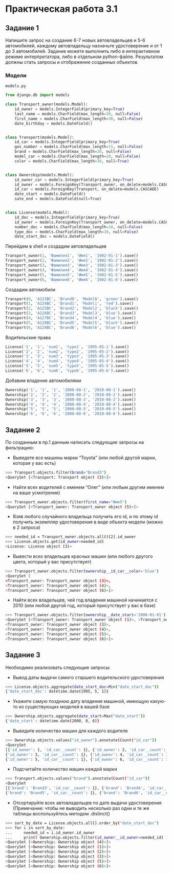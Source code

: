# Практическая работа 3.1

## Задание 1

Напишите запрос на создание 6-7 новых автовладельцев и 5-6 автомобилей, каждому автовладельцу назначьте удостоверение и от 1 до 3 автомобилей. Задание можете выполнить либо в интерактивном режиме интерпретатора, либо в отдельном python-файле. Результатом должны стать запросы и отображение созданных объектов.

### Модели


`models.py`

```python
from django.db import models

class Transport_owner(models.Model):
    id_owner = models.IntegerField(primary_key=True)
    last_name = models.CharField(max_length=30, null=False)
    first_name = models.CharField(max_length=30, null=False)
    date_birthday = models.DateField()


class Transport(models.Model):
    id_car = models.IntegerField(primary_key=True)
    gov_number = models.CharField(max_length=15, null=False)
    brand = models.CharField(max_length=20, null=False)
    model_car = models.CharField(max_length=20, null=False)
    color = models.CharField(max_length=30, null=True)


class Ownership(models.Model):
    id_owner_car = models.IntegerField(primary_key=True)
    id_owner = models.ForeignKey(Transport_owner, on_delete=models.CASCADE, related_name="ownership")
    id_car = models.ForeignKey(Transport, on_delete=models.CASCADE)
    date_start = models.DateField()
    sate_end = models.DateField(null=True)


class License(models.Model):
    id_doc = models.IntegerField(primary_key=True)
    id_owner = models.ForeignKey(Transport_owner, on_delete=models.CASCADE)
    number_doc = models.CharField(max_length=10, null=False)
    type_doc = models.CharField(max_length=10, null=False)
    date_start_doc = models.DateField()
```

Перейдем в shell и создадим автовладельцев

```python
Transport_owner(1, 'Фамилия1', 'Имя1', '1902-01-1').save()
Transport_owner(2, 'Фамилия2', 'Имя2', '1902-01-2').save()
Transport_owner(3, 'Фамилия3', 'Имя3', '1902-01-3').save()
Transport_owner(4, 'Фамилия4', 'Имя4', '1902-01-4').save()
Transport_owner(5, 'Фамилия5', 'Имя5', '1902-01-5').save()
Transport_owner(6, 'Фамилия6', 'Имя6', '1902-01-6').save()
```

Создадим автомобили

```python
Transport(0, 'A123BC', 'Brand0', 'Model0', 'green').save()
Transport(1, 'A124BC', 'Brand1', 'Model1', 'red').save()
Transport(2, 'A125BC', 'Brand2', 'Model2', 'black').save()
Transport(3, 'A126BC', 'Brand3', 'Model3', 'blue').save()
Transport(4, 'A127BC', 'Brand4', 'Model4', 'blue').save()
Transport(5, 'A128BC', 'Brand5', 'Model5', 'black').save()
Transport(6, 'A129BC', 'Brand6', 'Model6', 'blue').save()
```

Водительские права

```python
License('1', '1', 'num1', 'type1', '1995-05-1').save()
License('2', '2', 'num2', 'type2', '1995-05-2').save()
License('3', '3', 'num3', 'type3', '1995-05-3').save()
License('4', '4', 'num4', 'type4', '1995-05-4').save()
License('5', '5', 'num5', 'type5', '1995-05-5').save()
License('6', '6', 'num6', 'type6', '1995-05-6').save()
```

Добавим владение автомобилями

```python
Ownership('1', '1', '1', '2000-08-1', '2010-08-1').save()
Ownership('2', '2', '2', '2000-08-2', '2010-08-2').save()
Ownership('3', '3', '3', '2000-08-3', '2010-08-3').save()
Ownership('4', '4', '4', '2000-08-4', '2010-08-4').save()
Ownership('5', '5', '5', '2000-08-5', '2010-08-5').save()
Ownership('6', '6', '6', '2000-08-6', '2010-08-6').save()
```

## Задание 2

По созданным в пр.1 данным написать следующие запросы на фильтрацию:

- Выведете все машины марки “Toyota” (или любой другой марки, которая у вас есть)

```bash
>>> Transport.objects.filter(brand="Brand3")
<QuerySet [<Transport: Transport object (3)>]>
```

- Найти всех водителей с именем “Олег” (или любым другим именем на ваше усмотрение)

```bash
>>> Transport_owner.objects.filter(first_name="Имя5")
<QuerySet [<Transport_owner: Transport_owner object (5)>]>
```

- Взяв любого случайного владельца получить его id, и по этому id получить экземпляр удостоверения в виде объекта модели (можно в 2 запроса)

```bash
>>> needed_id = Transport_owner.objects.all()[2].id_owner
>>> License.objects.get(id_owner=needed_id)
<License: License object (3)>
```

- Вывести всех владельцев красных машин (или любого другого цвета, который у вас присутствует)

```bash
>>> Transport_owner.objects.filter(ownership__id_car__color='blue')
<QuerySet [
<Transport_owner: Transport_owner object (3)>,
<Transport_owner: Transport_owner object (4)>,
<Transport_owner: Transport_owner object (6)>]>
```

- Найти всех владельцев, чей год владения машиной начинается с 2010 (или любой другой год, который присутствует у вас в базе)

```bash
>>> Transport_owner.objects.filter(ownership__date_start='2000-01-01')
<QuerySet [<Transport_owner: Transport_owner object (1)>, <Transport_owner: Transport_owner object (2)>,
<Transport_owner: Transport_owner object (3)>,
<Transport_owner: Transport_owner object (4)>,
<Transport_owner: Transport_owner object (5)>,
<Transport_owner: Transport_owner object (6)>]>
```

## Задание 3

Необходимо реализовать следующие запросы:

- Вывод даты выдачи самого старшего водительского удостоверения

```bash
>>> License.objects.aggregate(date_start_doc=Min("date_start_doc"))
{'date_start_doc': datetime.date(1995, 5, 1)}
```

- Укажите самую позднюю дату владения машиной, имеющую какую-то из существующих моделей в вашей базе

```bash
>>> Ownership.objects.aggregate(date_start=Max("date_start"))
{'date_start': datetime.date(2000, 8, 6)}
```

- Выведите количество машин для каждого водителя

```bash
>>> Ownership.objects.values("id_owner").annotate(Count("id_car"))
<QuerySet
[{'id_owner': 1, 'id_car__count': 1}, {'id_owner': 2, 'id_car__count': 1},
{'id_owner': 3, 'id_car__count': 1}, {'id_owner': 4, 'id_car__count': 1},
{'id_owner': 5, 'id_car__count': 1}, {'id_owner': 6, 'id_car__count': 1}]
```

- Подсчитайте количество машин каждой марки

```bash
>>> Transport.objects.values("brand").annotate(Count("id_car"))
<QuerySet
[{'brand': 'Brand3', 'id_car__count': 1}, {'brand': 'Brand4', 'id_car__count': 3},
{'brand': 'Brand5', 'id_car__count': 1}, {'brand': 'Brand6', 'id_car__count': 1}]
```

- Отсортируйте всех автовладельцев по дате выдачи удостоверения (Примечание: чтобы не выводить несколько раз одни и те же таблицы воспользуйтесь методом .distinct()

```bash
>>> sort_by_date = License.objects.all().order_by("date_start_doc")
>>> for i in sort_by_date:
...     needed_id = i.id_owner.id_owner
...     print( Ownership.objects.filter(id_owner__id_owner=needed_id) )
<QuerySet [<Ownership: Ownership object (4)>]>
<QuerySet [<Ownership: Ownership object (1)>]>
<QuerySet [<Ownership: Ownership object (2)>]>
<QuerySet [<Ownership: Ownership object (3)>]>
<QuerySet [<Ownership: Ownership object (5)>]>
<QuerySet [<Ownership: Ownership object (6)>]>
```
